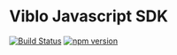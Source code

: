 # Viblo Javascript SDK

[![Build Status](https://travis-ci.org/viblo-asia/sdk-js.svg?branch=master)](https://travis-ci.org/viblo-asia/sdk-js)
[![npm version](https://badge.fury.io/js/viblo-sdk.svg)](https://badge.fury.io/js/viblo-sdk)

